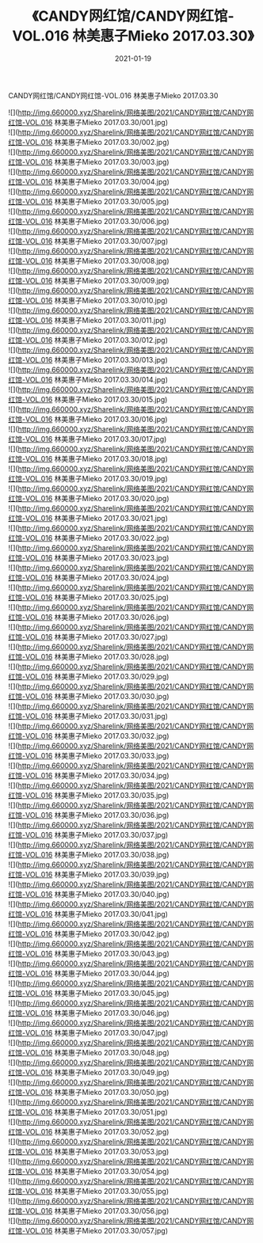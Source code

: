 ﻿---
layout: post
title:  《CANDY网红馆/CANDY网红馆-VOL.016 林美惠子Mieko 2017.03.30》
date:   2021-01-19
img: http://img.660000.xyz/Sharelink/网络美图/2021/CANDY网红馆/CANDY网红馆-VOL.016 林美惠子Mieko 2017.03.30/000.jpg
categories: [美女, 清纯, 唯美]
---

CANDY网红馆/CANDY网红馆-VOL.016 林美惠子Mieko 2017.03.30

 ![](http://img.660000.xyz/Sharelink/网络美图/2021/CANDY网红馆/CANDY网红馆-VOL.016 林美惠子Mieko 2017.03.30/001.jpg) <br>![](http://img.660000.xyz/Sharelink/网络美图/2021/CANDY网红馆/CANDY网红馆-VOL.016 林美惠子Mieko 2017.03.30/002.jpg) <br>![](http://img.660000.xyz/Sharelink/网络美图/2021/CANDY网红馆/CANDY网红馆-VOL.016 林美惠子Mieko 2017.03.30/003.jpg) <br>![](http://img.660000.xyz/Sharelink/网络美图/2021/CANDY网红馆/CANDY网红馆-VOL.016 林美惠子Mieko 2017.03.30/004.jpg) <br>![](http://img.660000.xyz/Sharelink/网络美图/2021/CANDY网红馆/CANDY网红馆-VOL.016 林美惠子Mieko 2017.03.30/005.jpg) <br>![](http://img.660000.xyz/Sharelink/网络美图/2021/CANDY网红馆/CANDY网红馆-VOL.016 林美惠子Mieko 2017.03.30/006.jpg) <br>![](http://img.660000.xyz/Sharelink/网络美图/2021/CANDY网红馆/CANDY网红馆-VOL.016 林美惠子Mieko 2017.03.30/007.jpg) <br>![](http://img.660000.xyz/Sharelink/网络美图/2021/CANDY网红馆/CANDY网红馆-VOL.016 林美惠子Mieko 2017.03.30/008.jpg) <br>![](http://img.660000.xyz/Sharelink/网络美图/2021/CANDY网红馆/CANDY网红馆-VOL.016 林美惠子Mieko 2017.03.30/009.jpg) <br>![](http://img.660000.xyz/Sharelink/网络美图/2021/CANDY网红馆/CANDY网红馆-VOL.016 林美惠子Mieko 2017.03.30/010.jpg) <br>![](http://img.660000.xyz/Sharelink/网络美图/2021/CANDY网红馆/CANDY网红馆-VOL.016 林美惠子Mieko 2017.03.30/011.jpg) <br>![](http://img.660000.xyz/Sharelink/网络美图/2021/CANDY网红馆/CANDY网红馆-VOL.016 林美惠子Mieko 2017.03.30/012.jpg) <br>![](http://img.660000.xyz/Sharelink/网络美图/2021/CANDY网红馆/CANDY网红馆-VOL.016 林美惠子Mieko 2017.03.30/013.jpg) <br>![](http://img.660000.xyz/Sharelink/网络美图/2021/CANDY网红馆/CANDY网红馆-VOL.016 林美惠子Mieko 2017.03.30/014.jpg) <br>![](http://img.660000.xyz/Sharelink/网络美图/2021/CANDY网红馆/CANDY网红馆-VOL.016 林美惠子Mieko 2017.03.30/015.jpg) <br>![](http://img.660000.xyz/Sharelink/网络美图/2021/CANDY网红馆/CANDY网红馆-VOL.016 林美惠子Mieko 2017.03.30/016.jpg) <br>![](http://img.660000.xyz/Sharelink/网络美图/2021/CANDY网红馆/CANDY网红馆-VOL.016 林美惠子Mieko 2017.03.30/017.jpg) <br>![](http://img.660000.xyz/Sharelink/网络美图/2021/CANDY网红馆/CANDY网红馆-VOL.016 林美惠子Mieko 2017.03.30/018.jpg) <br>![](http://img.660000.xyz/Sharelink/网络美图/2021/CANDY网红馆/CANDY网红馆-VOL.016 林美惠子Mieko 2017.03.30/019.jpg) <br>![](http://img.660000.xyz/Sharelink/网络美图/2021/CANDY网红馆/CANDY网红馆-VOL.016 林美惠子Mieko 2017.03.30/020.jpg) <br>![](http://img.660000.xyz/Sharelink/网络美图/2021/CANDY网红馆/CANDY网红馆-VOL.016 林美惠子Mieko 2017.03.30/021.jpg) <br>![](http://img.660000.xyz/Sharelink/网络美图/2021/CANDY网红馆/CANDY网红馆-VOL.016 林美惠子Mieko 2017.03.30/022.jpg) <br>![](http://img.660000.xyz/Sharelink/网络美图/2021/CANDY网红馆/CANDY网红馆-VOL.016 林美惠子Mieko 2017.03.30/023.jpg) <br>![](http://img.660000.xyz/Sharelink/网络美图/2021/CANDY网红馆/CANDY网红馆-VOL.016 林美惠子Mieko 2017.03.30/024.jpg) <br>![](http://img.660000.xyz/Sharelink/网络美图/2021/CANDY网红馆/CANDY网红馆-VOL.016 林美惠子Mieko 2017.03.30/025.jpg) <br>![](http://img.660000.xyz/Sharelink/网络美图/2021/CANDY网红馆/CANDY网红馆-VOL.016 林美惠子Mieko 2017.03.30/026.jpg) <br>![](http://img.660000.xyz/Sharelink/网络美图/2021/CANDY网红馆/CANDY网红馆-VOL.016 林美惠子Mieko 2017.03.30/027.jpg) <br>![](http://img.660000.xyz/Sharelink/网络美图/2021/CANDY网红馆/CANDY网红馆-VOL.016 林美惠子Mieko 2017.03.30/028.jpg) <br>![](http://img.660000.xyz/Sharelink/网络美图/2021/CANDY网红馆/CANDY网红馆-VOL.016 林美惠子Mieko 2017.03.30/029.jpg) <br>![](http://img.660000.xyz/Sharelink/网络美图/2021/CANDY网红馆/CANDY网红馆-VOL.016 林美惠子Mieko 2017.03.30/030.jpg) <br>![](http://img.660000.xyz/Sharelink/网络美图/2021/CANDY网红馆/CANDY网红馆-VOL.016 林美惠子Mieko 2017.03.30/031.jpg) <br>![](http://img.660000.xyz/Sharelink/网络美图/2021/CANDY网红馆/CANDY网红馆-VOL.016 林美惠子Mieko 2017.03.30/032.jpg) <br>![](http://img.660000.xyz/Sharelink/网络美图/2021/CANDY网红馆/CANDY网红馆-VOL.016 林美惠子Mieko 2017.03.30/033.jpg) <br>![](http://img.660000.xyz/Sharelink/网络美图/2021/CANDY网红馆/CANDY网红馆-VOL.016 林美惠子Mieko 2017.03.30/034.jpg) <br>![](http://img.660000.xyz/Sharelink/网络美图/2021/CANDY网红馆/CANDY网红馆-VOL.016 林美惠子Mieko 2017.03.30/035.jpg) <br>![](http://img.660000.xyz/Sharelink/网络美图/2021/CANDY网红馆/CANDY网红馆-VOL.016 林美惠子Mieko 2017.03.30/036.jpg) <br>![](http://img.660000.xyz/Sharelink/网络美图/2021/CANDY网红馆/CANDY网红馆-VOL.016 林美惠子Mieko 2017.03.30/037.jpg) <br>![](http://img.660000.xyz/Sharelink/网络美图/2021/CANDY网红馆/CANDY网红馆-VOL.016 林美惠子Mieko 2017.03.30/038.jpg) <br>![](http://img.660000.xyz/Sharelink/网络美图/2021/CANDY网红馆/CANDY网红馆-VOL.016 林美惠子Mieko 2017.03.30/039.jpg) <br>![](http://img.660000.xyz/Sharelink/网络美图/2021/CANDY网红馆/CANDY网红馆-VOL.016 林美惠子Mieko 2017.03.30/040.jpg) <br>![](http://img.660000.xyz/Sharelink/网络美图/2021/CANDY网红馆/CANDY网红馆-VOL.016 林美惠子Mieko 2017.03.30/041.jpg) <br>![](http://img.660000.xyz/Sharelink/网络美图/2021/CANDY网红馆/CANDY网红馆-VOL.016 林美惠子Mieko 2017.03.30/042.jpg) <br>![](http://img.660000.xyz/Sharelink/网络美图/2021/CANDY网红馆/CANDY网红馆-VOL.016 林美惠子Mieko 2017.03.30/043.jpg) <br>![](http://img.660000.xyz/Sharelink/网络美图/2021/CANDY网红馆/CANDY网红馆-VOL.016 林美惠子Mieko 2017.03.30/044.jpg) <br>![](http://img.660000.xyz/Sharelink/网络美图/2021/CANDY网红馆/CANDY网红馆-VOL.016 林美惠子Mieko 2017.03.30/045.jpg) <br>![](http://img.660000.xyz/Sharelink/网络美图/2021/CANDY网红馆/CANDY网红馆-VOL.016 林美惠子Mieko 2017.03.30/046.jpg) <br>![](http://img.660000.xyz/Sharelink/网络美图/2021/CANDY网红馆/CANDY网红馆-VOL.016 林美惠子Mieko 2017.03.30/047.jpg) <br>![](http://img.660000.xyz/Sharelink/网络美图/2021/CANDY网红馆/CANDY网红馆-VOL.016 林美惠子Mieko 2017.03.30/048.jpg) <br>![](http://img.660000.xyz/Sharelink/网络美图/2021/CANDY网红馆/CANDY网红馆-VOL.016 林美惠子Mieko 2017.03.30/049.jpg) <br>![](http://img.660000.xyz/Sharelink/网络美图/2021/CANDY网红馆/CANDY网红馆-VOL.016 林美惠子Mieko 2017.03.30/050.jpg) <br>![](http://img.660000.xyz/Sharelink/网络美图/2021/CANDY网红馆/CANDY网红馆-VOL.016 林美惠子Mieko 2017.03.30/051.jpg) <br>![](http://img.660000.xyz/Sharelink/网络美图/2021/CANDY网红馆/CANDY网红馆-VOL.016 林美惠子Mieko 2017.03.30/052.jpg) <br>![](http://img.660000.xyz/Sharelink/网络美图/2021/CANDY网红馆/CANDY网红馆-VOL.016 林美惠子Mieko 2017.03.30/053.jpg) <br>![](http://img.660000.xyz/Sharelink/网络美图/2021/CANDY网红馆/CANDY网红馆-VOL.016 林美惠子Mieko 2017.03.30/054.jpg) <br>![](http://img.660000.xyz/Sharelink/网络美图/2021/CANDY网红馆/CANDY网红馆-VOL.016 林美惠子Mieko 2017.03.30/055.jpg) <br>![](http://img.660000.xyz/Sharelink/网络美图/2021/CANDY网红馆/CANDY网红馆-VOL.016 林美惠子Mieko 2017.03.30/056.jpg) <br>![](http://img.660000.xyz/Sharelink/网络美图/2021/CANDY网红馆/CANDY网红馆-VOL.016 林美惠子Mieko 2017.03.30/057.jpg) <br>